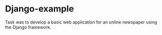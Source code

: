 # Django-example
Task was to develop a basic web application for an online newspaper using the Django framework.
